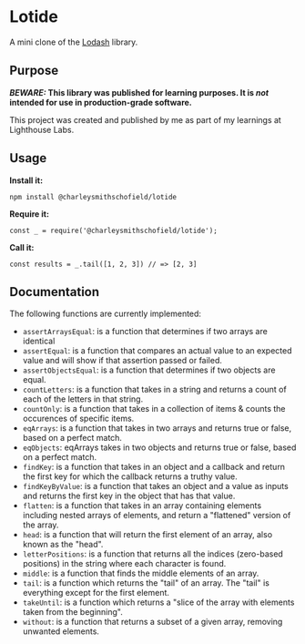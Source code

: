 # Lotide

A mini clone of the [Lodash](https://lodash.com) library.

## Purpose

**_BEWARE:_ This library was published for learning purposes. It is _not_ intended for use in production-grade software.**

This project was created and published by me as part of my learnings at Lighthouse Labs. 

## Usage

**Install it:**

`npm install @charleysmithschofield/lotide`

**Require it:**

`const _ = require('@charleysmithschofield/lotide');`

**Call it:**

`const results = _.tail([1, 2, 3]) // => [2, 3]`

## Documentation

The following functions are currently implemented:

* `assertArraysEqual`: is a function that determines if two arrays are identical
* `assertEqual`: is a function that compares an actual value to an expected value and will show if that assertion passed or failed.
* `assertObjectsEqual`: is a function that determines if two objects are equal.
* `countLetters`: is a function that takes in a string and returns a count of each of the letters in that string.
* `countOnly`: is a function that takes in a collection of items
& counts the occurences of specific items.
* `eqArrays`: is a function that takes in two arrays and returns true or false, based on a perfect match.
* `eqObjects`: eqArrays takes in two objects and returns true or false, based on a perfect match.
* `findKey`: is a function that takes in an object and a callback and return the first key for which the callback returns a truthy value.
* `findKeyByValue`: is a function that takes an object and a value as inputs and returns the first key in the object that has that value.
* `flatten`: is a function that takes in an array containing elements including nested arrays of elements, and return a "flattened" version of the array.
* `head`: is a function that will return the first element of an array, also known as the "head".
* `letterPositions`: is a function that returns all
the indices (zero-based positions) in the string where each character is found.
* `middle`: is a function that finds the middle elements of an array.
* `tail`: is a function which returns the "tail" of an array. The "tail" is everything except for the first element.
* `takeUntil`: is a function which returns a "slice of the array with elements taken from the beginning". 
* `without`: is a function that returns a subset of a given array, removing unwanted elements.
